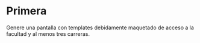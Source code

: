 # Primera
Genere una pantalla con templates debidamente maquetado de acceso a la facultad y al menos tres carreras.
